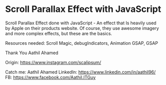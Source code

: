# Scroll Parallax Effect with JavaScript

Scroll Parallax Effect done with JavaScript - 
An effect that Is heavily used by Apple on their products website. Of course, they use awesome imagery and more complex effects, but these are the basics.  

Resources needed: Scroll Magic, debugIndicators, Animation GSAP, GSAP

Thank You
Aathil Ahamed

Origin: https://www.instagram.com/scalipsum/

Catch me:
Aathil Ahamed
LinkedIn: https://www.linkedin.com/in/aathil96/
FB: https://www.facebook.com/Aathil.ITGuy
